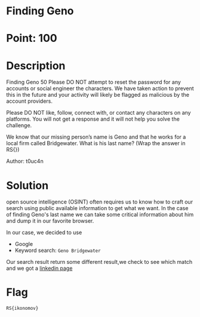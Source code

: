# Finding Geno
# Point: 100
# Description
Finding Geno
50
Please DO NOT attempt to reset the password for any accounts or social engineer the characters. We have taken action to prevent this in the future and your activity will likely be flagged as malicious by the account providers.

Please DO NOT like, follow, connect with, or contact any characters on any platforms. You will not get a response and it will not help you solve the challenge.

We know that our missing person’s name is Geno and that he works for a local firm called Bridgewater. What is his last name? (Wrap the answer in RS{})

Author: t0uc4n

# Solution

open source intelligence (OSINT) often requires us to know how to craft our search using
public available information to get what we want. In the case of finding Geno's last name
we can take some critical information about him and dump it in our favorite browser.

In our case, we decided to use
- Google
- Keyword search: ``Geno Bridgewater``

Our search result return some different result,we check to see which match and we got a [linkedin page](https://www.linkedin.com/in/geno-ikonomov)

# Flag
``RS{ikonomov}
``